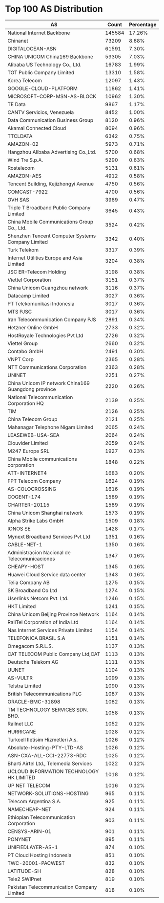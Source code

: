 # Top 100 AS Distribution
| AS | Count | Percentage |
|----|----|----|
| National Internet Backbone | 145584 | 17.26% |
| Chinanet | 73209 | 8.68% |
| DIGITALOCEAN-ASN | 61591 | 7.30% |
| CHINA UNICOM China169 Backbone | 59305 | 7.03% |
| Alibaba US Technology Co., Ltd. | 16783 | 1.99% |
| TOT Public Company Limited | 13310 | 1.58% |
| Korea Telecom | 12097 | 1.43% |
| GOOGLE-CLOUD-PLATFORM | 11862 | 1.41% |
| MICROSOFT-CORP-MSN-AS-BLOCK | 10962 | 1.30% |
| TE Data | 9867 | 1.17% |
| CANTV Servicios, Venezuela | 8452 | 1.00% |
| Data Communication Business Group | 8120 | 0.96% |
| Akamai Connected Cloud | 8094 | 0.96% |
| TTCLDATA | 6342 | 0.75% |
| AMAZON-02 | 5973 | 0.71% |
| Hangzhou Alibaba Advertising Co.,Ltd. | 5700 | 0.68% |
| Wind Tre S.p.A. | 5290 | 0.63% |
| Rostelecom | 5131 | 0.61% |
| AMAZON-AES | 4912 | 0.58% |
| Tencent Building, Kejizhongyi Avenue | 4750 | 0.56% |
| COMCAST-7922 | 4700 | 0.56% |
| OVH SAS | 3969 | 0.47% |
| Triple T Broadband Public Company Limited | 3645 | 0.43% |
| China Mobile Communications Group Co., Ltd. | 3524 | 0.42% |
| Shenzhen Tencent Computer Systems Company Limited | 3342 | 0.40% |
| Turk Telekom | 3317 | 0.39% |
| Internet Utilities Europe and Asia Limited | 3204 | 0.38% |
| JSC ER-Telecom Holding | 3198 | 0.38% |
| Viettel Corporation | 3151 | 0.37% |
| China Unicom Guangzhou network | 3116 | 0.37% |
| Datacamp Limited | 3027 | 0.36% |
| PT Telekomunikasi Indonesia | 3017 | 0.36% |
| MTS PJSC | 3017 | 0.36% |
| Iran Telecommunication Company PJS | 2891 | 0.34% |
| Hetzner Online GmbH | 2733 | 0.32% |
| HostRoyale Technologies Pvt Ltd | 2726 | 0.32% |
| Viettel Group | 2660 | 0.32% |
| Contabo GmbH | 2491 | 0.30% |
| VNPT Corp | 2365 | 0.28% |
| NTT Communications Corporation | 2363 | 0.28% |
| UNINET | 2251 | 0.27% |
| China Unicom IP network China169 Guangdong province | 2220 | 0.26% |
| National Telecommunication Corporation HQ | 2139 | 0.25% |
| TIM | 2126 | 0.25% |
| China Telecom Group | 2121 | 0.25% |
| Mahanagar Telephone Nigam Limited | 2065 | 0.24% |
| LEASEWEB-USA-SEA | 2064 | 0.24% |
| Clouvider Limited | 2059 | 0.24% |
| M247 Europe SRL | 1927 | 0.23% |
| China Mobile communications corporation | 1848 | 0.22% |
| ATT-INTERNET4 | 1683 | 0.20% |
| FPT Telecom Company | 1624 | 0.19% |
| AS-COLOCROSSING | 1616 | 0.19% |
| COGENT-174 | 1589 | 0.19% |
| CHARTER-20115 | 1589 | 0.19% |
| China Unicom Shanghai network | 1573 | 0.19% |
| Alpha Strike Labs GmbH | 1509 | 0.18% |
| IONOS SE | 1428 | 0.17% |
| Mynext Broadband Services Pvt Ltd | 1351 | 0.16% |
| CABLE-NET-1 | 1350 | 0.16% |
| Administracion Nacional de Telecomunicaciones | 1347 | 0.16% |
| CHEAPY-HOST | 1345 | 0.16% |
| Huawei Cloud Service data center | 1343 | 0.16% |
| Telia Company AB | 1275 | 0.15% |
| SK Broadband Co Ltd | 1274 | 0.15% |
| Userlinks Netcom Pvt. Ltd. | 1246 | 0.15% |
| HKT Limited | 1241 | 0.15% |
| China Unicom Beijing Province Network | 1164 | 0.14% |
| RailTel Corporation of India Ltd | 1164 | 0.14% |
| Nas Internet Services Private Limited | 1154 | 0.14% |
| TELEFONICA BRASIL S.A | 1151 | 0.14% |
| Omegacom S.R.L.S. | 1137 | 0.13% |
| CAT TELECOM Public Company Ltd,CAT | 1113 | 0.13% |
| Deutsche Telekom AG | 1111 | 0.13% |
| UUNET | 1104 | 0.13% |
| AS-VULTR | 1099 | 0.13% |
| Telstra Limited | 1090 | 0.13% |
| British Telecommunications PLC | 1087 | 0.13% |
| ORACLE-BMC-31898 | 1082 | 0.13% |
| TM TECHNOLOGY SERVICES SDN. BHD. | 1058 | 0.13% |
| Railnet LLC | 1052 | 0.12% |
| HURRICANE | 1028 | 0.12% |
| Turkcell Iletisim Hizmetleri A.s. | 1026 | 0.12% |
| Absolute-Hosting-PTY-LTD-AS | 1026 | 0.12% |
| ASN-CXA-ALL-CCI-22773-RDC | 1025 | 0.12% |
| Bharti Airtel Ltd., Telemedia Services | 1022 | 0.12% |
| UCLOUD INFORMATION TECHNOLOGY HK LIMITED | 1018 | 0.12% |
| UP NET TELECOM | 1016 | 0.12% |
| NETWORK-SOLUTIONS-HOSTING | 965 | 0.11% |
| Telecom Argentina S.A. | 925 | 0.11% |
| NAMECHEAP-NET | 924 | 0.11% |
| Ethiopian Telecommunication Corporation | 903 | 0.11% |
| CENSYS-ARIN-01 | 901 | 0.11% |
| PONYNET | 895 | 0.11% |
| UNIFIEDLAYER-AS-1 | 874 | 0.10% |
| PT Cloud Hosting Indonesia | 851 | 0.10% |
| TWC-20001-PACWEST | 832 | 0.10% |
| LATITUDE-SH | 828 | 0.10% |
| Tele2 SWIPnet | 819 | 0.10% |
| Pakistan Telecommunication Company Limited | 818 | 0.10% |
